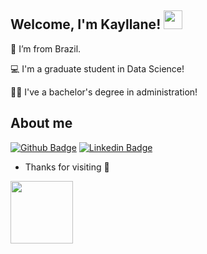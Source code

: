 ## Welcome, I'm Kayllane! <img src=https://github.com/TheDudeThatCode/TheDudeThatCode/blob/master/Assets/Hi.gif width="30">

:house_with_garden: I’m from Brazil.

:computer: I'm a graduate student in Data Science!

:woman_office_worker: I've a bachelor's degree in administration!

## About me

[![Github Badge](https://img.shields.io/badge/-Github-000?style=flat-square&logo=Github&logoColor=white&link=https://github.com/kayllanecastro)](https://github.com/kayllanecastro)
[![Linkedin Badge](https://img.shields.io/badge/-LinkedIn-blue?style=flat-square&logo=Linkedin&logoColor=white&link=https://br.linkedin.com/in/kayllane-castro-71bba3279)](https://br.linkedin.com/in/kayllane-castro-71bba3279)

- Thanks for visiting :blue_heart:

<img src="https://github.com/Anmol-Baranwal/Cool-GIFs-For-GitHub/assets/74038190/f5d2d866-d25c-4873-8d82-425d2c62fc2e" width="100"> 


